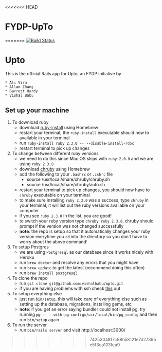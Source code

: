 <<<<<<< HEAD
# FYDP-UpTo
=======
[![Build Status](https://travis-ci.com/arumoy-shome/upto.svg?token=mVrYXzxk6oNU1JqXerVZ&branch=master)](https://travis-ci.com/arumoy-sh//ome/upto)

# Upto

This is the official Rails app for Upto, an FYDP initiative by

    * Ali Vira
    * Allan Zhang
    * Garrett Hardy
    * Vishal Babu
    
## Set up your machine
1. To download ruby
    * download
      [ruby-install](https://github.com/postmodern/ruby-install#homebrew) using
      Homebrew
    * restart your terminal, the `ruby-install` executable should now to
      available in your terminal
    * run `ruby-install ruby 2.3.0 -- --disable-install-rdoc`
    * restart terminal to pick up changes
2. To change between different ruby versions
    * we need to do this since Mac OS ships with `ruby 2.0.0` and we are using
      `ruby 2.3.0`
    * download [chruby](https://github.com/postmodern/chruby#homebrew) using
      Homebrew
    * add the following to your `.bashrc` or `.zshrc` file
        - source /usr/local/share/chruby/chruby.sh
        - source /usr/local/share/chruby/auto.sh
    * restart your terminal to pick up changes, you should now have to `chruby`
      executable on your terminal
    * to make sure installing `ruby 2.3.0` was a success, type `chruby` in your
      terminal, it will list out the ruby versions available on your computer
    * if you see `ruby 2.3.0` in the list, you are good!
    * to switch your ruby version type `chruby ruby 2.3.0`, chruby should prompt
      if the version was not changed successfully
    * **note**: the repo is setup so that it automatically changes your ruby
      version everytime you `cd` into the directory so you don't have to worry
      about the above command!
3. To setup Postgres
    * we are using `Postgresql` as our database since it works nicely with
      Heroku
    * run `brew doctor` and resolve any errors that you might have
    * run `brew update` to get the latest (recommend doing this often)
    * run `brew install postgresql`
4. To clone the repo
    * run `git clone git@github.com:vishalbabu/upto.git`
    * if you are having problems with ssh check
      [this](https://help.github.com/articles/generating-an-ssh-key/) out
5. To setup everything else
    * just run `bin/setup`, this will take care of everything else such as
      setting up the database, migrations, installing gems, etc
    * **note**: if you get an error saying bundler could not install pg, try running
    `pg -- --with-pg-config=/usr/local/bin/pg_config` and then run `bin/setup` again
6. To run the server
    * run `bin/rails server` and visit http://localhost:3000/
>>>>>>> 7425304817c88b58121e7d27395e5f3ca103fea9
